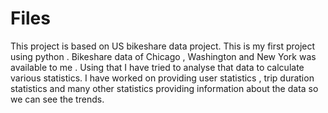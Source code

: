 # Files
This project is based on US bikeshare data project. This is my first project using python . Bikeshare data of Chicago , Washington and 
New York was available to me . Using that I have tried to analyse that data to calculate various statistics. I have worked on providing 
user statistics , trip duration statistics and many other statistics providing information about the data so we can see the trends.

